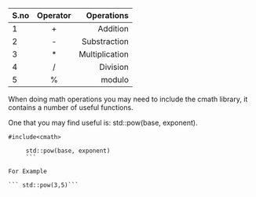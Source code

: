 | S.no      | Operator | Operations    |
| :---        |    :----:   |          ---: |
| 1      |  +        |  Addition  |
|  2  |   -      |  Substraction      |
|3|* |Multiplication|
|4|/|Division|
|5|%|modulo|


When doing math operations you may need to include the cmath library, it contains a number of useful functions.

One that you may find useful is: std::pow(base, exponent).

```
#include<cmath>

     std::pow(base, exponent)
     ```
     
For Example

``` std::pow(3,5)```
